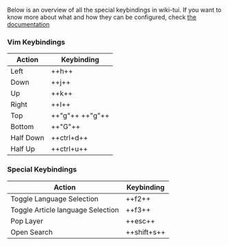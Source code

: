 Below is an overview of all the special keybindings in wiki-tui. If you want to
know more about what and how they can be configured, check 
[the documentation](../configuration/keybindings.md)

### Vim Keybindings

| Action | Keybinding |
| ------ | ---------- |
| Left | ++h++ |
| Down | ++j++ |
| Up | ++k++ |
| Right | ++l++ |
| Top | ++"g"++ ++"g"++ |
| Bottom | ++"G"++ |
| Half Down | ++ctrl+d++ |
| Half Up | ++ctrl+u++ |

### Special Keybindings

| Action | Keybinding |
| ------ | ---------- |
| Toggle Language Selection | ++f2++ |
| Toggle Article language Selection | ++f3++ |
| Pop Layer | ++esc++ |
| Open Search | ++shift+s++ |
